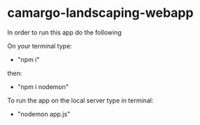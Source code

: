 # camargo-landscaping-webapp

In order to run this app do the following

On your terminal type:

- "npm i"

then:

- "npm i nodemon"

To run the app on the local server type in terminal:

- "nodemon app.js"